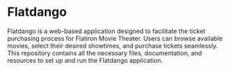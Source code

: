 # Flatdango
Flatdango is a web-based application designed to facilitate the ticket purchasing process for Flatiron Movie Theater. Users can browse available movies, select their desired showtimes, and purchase tickets seamlessly. This repository contains all the necessary files, documentation, and resources to set up and run the Flatdango application.
